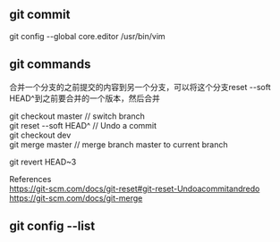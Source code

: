 ## git commit

git config --global core.editor /usr/bin/vim

## git commands

合并一个分支的之前提交的内容到另一个分支，可以将这个分支reset --soft HEAD^到之前要合并的一个版本，然后合并

git checkout master // switch branch  
git reset --soft HEAD^ // Undo a commit  
git checkout dev  
git merge master // merge branch master to current branch

git revert HEAD~3

References  
https://git-scm.com/docs/git-reset#git-reset-Undoacommitandredo  
https://git-scm.com/docs/git-merge

## git config --list
